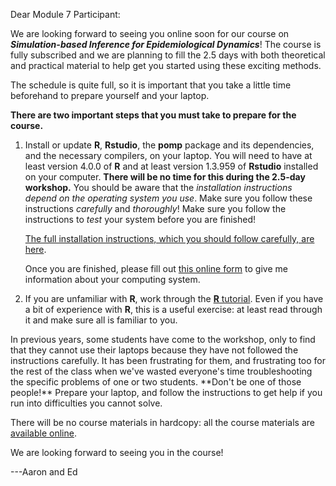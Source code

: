 Dear Module 7 Participant:

We are looking forward to seeing you online soon for our course on ***Simulation-based Inference for Epidemiological Dynamics***!
The course is fully subscribed and we are planning to fill the 2.5 days with both theoretical and practical material to help get you started using these exciting methods.

The schedule is quite full, so it is important that you take a little time beforehand to prepare yourself and your laptop.

**There are two important steps that you must take to prepare for the course.**

1. Install or update **R**, **Rstudio**, the **pomp** package and its dependencies, and the necessary compilers, on your laptop.
   You will need to have at least version 4.0.0 of **R** and at least version 1.3.959 of **Rstudio** installed on your computer.
   **There will be no time for this during the 2.5-day workshop.**
   You should be aware that the *installation instructions depend on the operating system you use*.
   Make sure you follow these instructions *carefully* and *thoroughly*!
   Make sure you follow the instructions to *test* your system before you are finished!

	[The full installation instructions, which you should follow carefully, are here](https://kingaa.github.io/sbied/prep/preparation.html).

	Once you are finished, please fill out [this online form](https://docs.google.com/forms/d/1mPYOdqjCS2V3E80uLww8IZxJIKuvnTmcaAcHJgQtO48) to give me information about your computing system.

2. If you are unfamiliar with **R**, work through the [**R** tutorial](https://kingaa.github.io/R_Tutorial/).
   Even if you have a bit of experience with **R**, this is a useful exercise:
   at least read through it and make sure all is familiar to you.

<div class="nb"> 
In previous years, some students have come to the workshop, only to find that they cannot use their laptops because they have not followed the instructions carefully.
It has been frustrating for them, and frustrating too for the rest of the class when we've wasted everyone's time troubleshooting the specific problems of one or two students.
**Don't be one of those people!**
Prepare your laptop, and follow the instructions to get help if you run into difficulties you cannot solve.
</div>

There will be no course materials in hardcopy: all the course materials are [available online](https://kingaa.github.io/sbied/).

We are looking forward to seeing you in the course!

---Aaron and Ed
